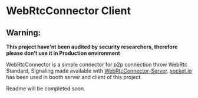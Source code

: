 # WebRtcConnector Client

## Warning:
**This project have'nt been audited by security researchers, therefore please don't use it in Production environment**

WebRtcConnector is a simple connector for p2p connection throw WebRtc Standard, Signaling made available with [WebRtcConnector-Server](https://github.com/amir4rab/webRtcConnector/tree/main/server). [socket.io](https://socket.io) has been used in booth server and client of this project.

Readme will be completed soon.